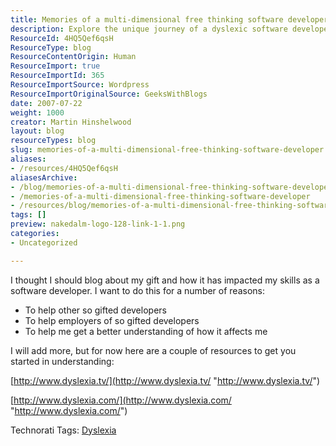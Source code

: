```yaml
---
title: Memories of a multi-dimensional free thinking software developer
description: Explore the unique journey of a dyslexic software developer and discover insights to empower gifted individuals and their employers. Join the conversation!
ResourceId: 4HQ5Qef6qsH
ResourceType: blog
ResourceContentOrigin: Human
ResourceImport: true
ResourceImportId: 365
ResourceImportSource: Wordpress
ResourceImportOriginalSource: GeeksWithBlogs
date: 2007-07-22
weight: 1000
creator: Martin Hinshelwood
layout: blog
resourceTypes: blog
slug: memories-of-a-multi-dimensional-free-thinking-software-developer
aliases:
- /resources/4HQ5Qef6qsH
aliasesArchive:
- /blog/memories-of-a-multi-dimensional-free-thinking-software-developer
- /memories-of-a-multi-dimensional-free-thinking-software-developer
- /resources/blog/memories-of-a-multi-dimensional-free-thinking-software-developer
tags: []
preview: nakedalm-logo-128-link-1-1.png
categories:
- Uncategorized

---
```

I thought I should blog about my gift and how it has impacted my skills as a software developer. I want to do this for a number of reasons:

- To help other so gifted developers
- To help employers of so gifted developers
- To help me get a better understanding of how it affects me

I will add more, but for now here are a couple of resources to get you started in understanding:

[http://www.dyslexia.tv/](http://www.dyslexia.tv/ "http://www.dyslexia.tv/")

[http://www.dyslexia.com/](http://www.dyslexia.com/ "http://www.dyslexia.com/")

Technorati Tags: [Dyslexia](http://technorati.com/tags/Dyslexia)
